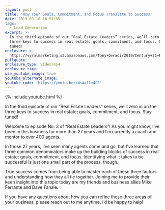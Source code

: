 ```yaml
---
layout: post
title: 'How Your Goals, Commitment, and Focus Translate to Success'
date: 2019-09-10 16:51:05
tags:
  - Lead Generation
excerpt: >-
  In the third episode of our “Real Estate Leaders” series, we’ll zero in on the
  three keys to success in real estate: goals, commitment, and focus. Stay
  tuned!
enclosure: >-
  https://vyralmarketing.s3.amazonaws.com/Tony+Geraci/2019/Century+21+HomeStar+_+Goals%2C+Commitment+%26+Focus.mp4
pullquote:
enclosure_type: video/mp4
enclosure_time:
use_youtube_image: true
youtube_alternate_image:
youtube_code: 'https://youtu.be/c4sAal1v4CE'
---
```


{% include youtube.html %}

In the third episode of our “Real Estate Leaders” series, we’ll zero in on the three keys to success in real estate: goals, commitment, and focus. Stay tuned\!

Welcome to episode No. 3 of “Real Estate Leaders”\! As you might know, I’ve been in this business for more than 27 years and I’m currently a coach and mentor to over 400 agents.

In those 27 years, I’ve seen many agents come and go, but I’ve learned that three common denominators make up the building blocks of success in real estate: goals, commitment, and focus. Identifying what it takes to be successful is just one small part of the process, though.

True success comes from being able to master each of these three factors and understanding how they all tie together. Joining me to provide their keen insight into this topic today are my friends and business allies Mike Ferrante and Dave Fanale.

If you have any questions about how you can refine these three areas of your business, please reach out to me anytime. I’d be happy to help\!<br>&nbsp;